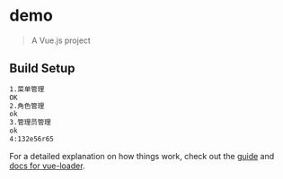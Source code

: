 # demo

> A Vue.js project

## Build Setup

``` bash
1.菜单管理
OK
2.角色管理
ok
3.管理员管理
ok
4:132e56r65
```

For a detailed explanation on how things work, check out the [guide](http://vuejs-templates.github.io/webpack/) and [docs for vue-loader](http://vuejs.github.io/vue-loader).
